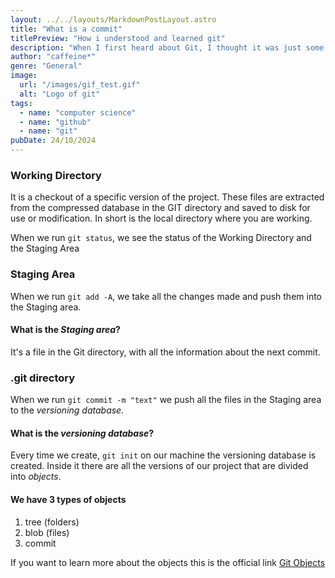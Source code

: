 ```yaml
---
layout: ../../layouts/MarkdownPostLayout.astro
title: "What is a commit"
titlePreview: "How i understood and learned git"
description: "When I first heard about Git, I thought it was just some complex tool for professional developers. But the more I used it, the more I realized how helpful it is — not just for coding, but for learning and keeping track of what you're doing. In this post, I share how I started learning Git, what a 'commit' actually is, and why version control is a game-changer for anyone working on projects, even as a student like me."
author: "caffeine*"
genre: "General"
image:
  url: "/images/gif_test.gif"
  alt: "Logo of git"
tags:
  - name: "computer science"
  - name: "github"
  - name: "git"
pubDate: 24/10/2024
---
```


### Working Directory

It is a checkout of a specific version of the project.
These files are extracted from the compressed database in the <span class="h_color2">GIT directory</span> and saved to disk for use or modification.
In short is the local directory where you are working.

When we run `git status`, we see the status of the <span class="h_color3">Working Directory</span> and the <span class="h_color1">Staging Area</span>

### Staging Area

When we run `git add -A`, we take all the changes made and push them into the <span class="h_color1">Staging area</span>.

#### What is the _Staging area_?

It's a file in the <span class="h_color2">Git directory</span>, with all the information about the next commit.

### .git directory

When we run `git commit -m "text"` we push all the files in the <span class="h_color1">Staging area</span> to the <span class="h_color4">_versioning database._</span>

#### What is the _versioning database_?

Every time we create, `git init` on our machine the <span class="h_color4">versioning database</span> is created.
Inside it there are all the versions of our project that are divided into <span class="h_color5">_objects_.</span>

#### We have 3 types of objects

1. tree (folders)
2. blob (files)
3. commit

If you want to learn more about the objects this is the official link [Git Objects](https://git-scm.com/book/it/v2/Git-Internals-Git-Objects)
